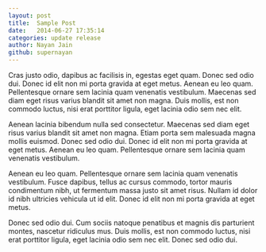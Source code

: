 ```yaml
---
layout: post
title:  Sample Post
date:   2014-06-27 17:35:14
categories: update release
author: Nayan Jain
github: supernayan
---
```


Cras justo odio, dapibus ac facilisis in, egestas eget quam. Donec sed odio dui. Donec id elit non mi porta gravida at eget metus. Aenean eu leo quam. Pellentesque ornare sem lacinia quam venenatis vestibulum. Maecenas sed diam eget risus varius blandit sit amet non magna. Duis mollis, est non commodo luctus, nisi erat porttitor ligula, eget lacinia odio sem nec elit.

Aenean lacinia bibendum nulla sed consectetur. Maecenas sed diam eget risus varius blandit sit amet non magna. Etiam porta sem malesuada magna mollis euismod. Donec sed odio dui. Donec id elit non mi porta gravida at eget metus. Aenean eu leo quam. Pellentesque ornare sem lacinia quam venenatis vestibulum.

Aenean eu leo quam. Pellentesque ornare sem lacinia quam venenatis vestibulum. Fusce dapibus, tellus ac cursus commodo, tortor mauris condimentum nibh, ut fermentum massa justo sit amet risus. Nullam id dolor id nibh ultricies vehicula ut id elit. Donec id elit non mi porta gravida at eget metus.

Donec sed odio dui. Cum sociis natoque penatibus et magnis dis parturient montes, nascetur ridiculus mus. Duis mollis, est non commodo luctus, nisi erat porttitor ligula, eget lacinia odio sem nec elit. Donec sed odio dui.
